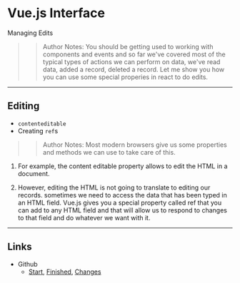 <!-- .slide: data-state="title" -->
# Vue.js Interface
Managing Edits

> > Author Notes: You should be getting used to working with components and events and so far we've covered most of the typical types of actions we can perform on data, we've read data, added a record, deleted a record. Let me show you how you can use some special properies in react to do edits.

---

## Editing

- `contenteditable`
- Creating `ref`s

> > Author Notes: Most modern browsers give us some properties and methods we can use to take care of this.

1. For example, the content editable property allows to edit the HTML in a document.

1. However, editing the HTML is not going to translate to editing our records. sometimes we need to access the data that has been typed in an HTML field. Vue.js gives you a special property called ref that you can add to any HTML field and that will allow us to respond to changes to that field and do whatever we want with it.

---

## Links
- Github
  - [Start][1], [Finished][2], [Changes][3]

[1]:	https://github.com/planetoftheweb/vueinterface/tree/04_04b
[2]:	https://github.com/planetoftheweb/vueinterface/tree/04_04e
[3]:	https://github.com/planetoftheweb/vueinterface/compare/04_03e...04_04e